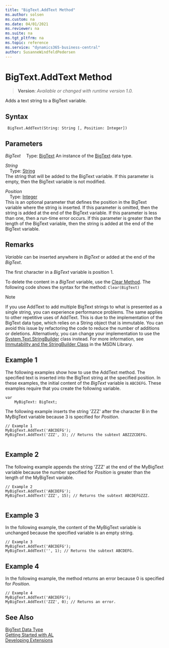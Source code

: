 ```yaml
---
title: "BigText.AddText Method"
ms.author: solsen
ms.custom: na
ms.date: 04/01/2021
ms.reviewer: na
ms.suite: na
ms.tgt_pltfrm: na
ms.topic: reference
ms.service: "dynamics365-business-central"
author: SusanneWindfeldPedersen
---
```

[//]: # (START>DO_NOT_EDIT)
[//]: # (IMPORTANT:Do not edit any of the content between here and the END>DO_NOT_EDIT.)
[//]: # (Any modifications should be made in the .xml files in the ModernDev repo.)
# BigText.AddText Method
> **Version**: _Available or changed with runtime version 1.0._

Adds a text string to a BigText variable.


## Syntax
```
 BigText.AddText(String: String [, Position: Integer])
```
## Parameters
*BigText*
&emsp;Type: [BigText](bigtext-data-type.md)
An instance of the [BigText](bigtext-data-type.md) data type.

*String*  
&emsp;Type: [String](../string/string-data-type.md)  
The string that will be added to the BigText variable. If this parameter is empty, then the BigText variable is not modified.
        
*Position*  
&emsp;Type: [Integer](../integer/integer-data-type.md)  
This is an optional parameter that defines the position in the BigText variable where the string is inserted. If this parameter is omitted, then the string is added at the end of the BigText variable. If this parameter is less than one, then a run-time error occurs. If this parameter is greater than the length of the BigText variable, then the string is added at the end of the BigText variable.  



[//]: # (IMPORTANT: END>DO_NOT_EDIT)

## Remarks

*Variable* can be inserted anywhere in *BigText* or added at the end of the *BigText*.  
  
The first character in a *BigText* variable is position 1.  
  
To delete the content in a *BigText* variable, use the [Clear Method](../../methods-auto/system/system-clear-joker-method.md). The following code shows the syntax for the method: `Clear(BigText)`  
  
> [!NOTE]  
> If you use AddText to add multiple BigText strings to what is presented as a single string, you can experience performance problems. The same applies to other repetitive uses of AddText. This is due to the implementation of the BigText data type, which relies on a String object that is immutable. You can avoid this issue by refactoring the code to reduce the number of additions or deletions. Alternatively, you can change your implementation to use the [System.Text.StringBuilder](/dotnet/api/system.text.stringbuilder) class instead. For more information, see [Immutability and the StringBuilder Class](/dotnet/api/system.string) in the MSDN Library.  
  
## Example 1  

The following examples show how to use the AddText method. The specified text is inserted into the BigText string at the specified position. In these examples, the initial content of the *BigText* variable is `ABCDEFG`. These examples require that you create the following variable.  

```al
var
    MyBigText: BigText;
```  
  
The following example inserts the string 'ZZZ' after the character B in the MyBigText variable because 3 is specified for *Position*.  
  
```al
// Example 1   
MyBigText.AddText('ABCDEFG');  
MyBigText.AddText('ZZZ', 3); // Returns the subtext ABZZZCDEFG.  
  
```  
  
## Example 2

The following example appends the string 'ZZZ' at the end of the MyBigText variable because the number specified for *Position* is greater than the length of the MyBigText variable.  
  
```al
// Example 2  
MyBigText.AddText('ABCDEFG');  
MyBigText.AddText('ZZZ', 15); // Returns the subtext ABCDEFGZZZ.  
  
```  
  
## Example 3

In the following example, the content of the MyBigText variable is unchanged because the specified variable is an empty string.  
  
```al
// Example 3  
MyBigText.AddText('ABCDEFG');  
MyBigText.AddText('', 1); // Returns the subtext ABCDEFG.  
```  
  
## Example 4

In the following example, the method returns an error because 0 is specified for *Position*.  
  
```al
// Example 4  
MyBigText.AddText('ABCDEFG');   
MyBigText.AddText('ZZZ', 0); // Returns an error.  
```  

## See Also

[BigText Data Type](bigtext-data-type.md)  
[Getting Started with AL](../../devenv-get-started.md)  
[Developing Extensions](../../devenv-dev-overview.md)